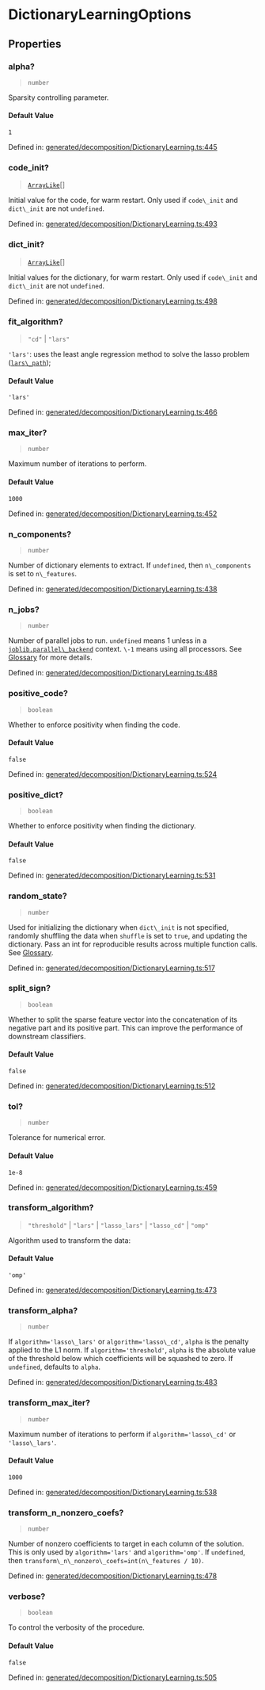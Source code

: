 # DictionaryLearningOptions

## Properties

### alpha?

> `number`

Sparsity controlling parameter.

#### Default Value

`1`

Defined in:  [generated/decomposition/DictionaryLearning.ts:445](https://github.com/transitive-bullshit/scikit-learn-ts/blob/b59c1ff/packages/sklearn/src/generated/decomposition/DictionaryLearning.ts#L445)

### code\_init?

> [`ArrayLike`](../types/ArrayLike.md)[]

Initial value for the code, for warm restart. Only used if `code\_init` and `dict\_init` are not `undefined`.

Defined in:  [generated/decomposition/DictionaryLearning.ts:493](https://github.com/transitive-bullshit/scikit-learn-ts/blob/b59c1ff/packages/sklearn/src/generated/decomposition/DictionaryLearning.ts#L493)

### dict\_init?

> [`ArrayLike`](../types/ArrayLike.md)[]

Initial values for the dictionary, for warm restart. Only used if `code\_init` and `dict\_init` are not `undefined`.

Defined in:  [generated/decomposition/DictionaryLearning.ts:498](https://github.com/transitive-bullshit/scikit-learn-ts/blob/b59c1ff/packages/sklearn/src/generated/decomposition/DictionaryLearning.ts#L498)

### fit\_algorithm?

> `"cd"` \| `"lars"`

`'lars'`: uses the least angle regression method to solve the lasso problem ([`lars\_path`](sklearn.linear_model.lars_path.html#sklearn.linear_model.lars_path "sklearn.linear_model.lars_path"));

#### Default Value

`'lars'`

Defined in:  [generated/decomposition/DictionaryLearning.ts:466](https://github.com/transitive-bullshit/scikit-learn-ts/blob/b59c1ff/packages/sklearn/src/generated/decomposition/DictionaryLearning.ts#L466)

### max\_iter?

> `number`

Maximum number of iterations to perform.

#### Default Value

`1000`

Defined in:  [generated/decomposition/DictionaryLearning.ts:452](https://github.com/transitive-bullshit/scikit-learn-ts/blob/b59c1ff/packages/sklearn/src/generated/decomposition/DictionaryLearning.ts#L452)

### n\_components?

> `number`

Number of dictionary elements to extract. If `undefined`, then `n\_components` is set to `n\_features`.

Defined in:  [generated/decomposition/DictionaryLearning.ts:438](https://github.com/transitive-bullshit/scikit-learn-ts/blob/b59c1ff/packages/sklearn/src/generated/decomposition/DictionaryLearning.ts#L438)

### n\_jobs?

> `number`

Number of parallel jobs to run. `undefined` means 1 unless in a [`joblib.parallel\_backend`](https://joblib.readthedocs.io/en/latest/parallel.html#joblib.parallel_backend "(in joblib v1.3.0.dev0)") context. `\-1` means using all processors. See [Glossary](../../glossary.html#term-n_jobs) for more details.

Defined in:  [generated/decomposition/DictionaryLearning.ts:488](https://github.com/transitive-bullshit/scikit-learn-ts/blob/b59c1ff/packages/sklearn/src/generated/decomposition/DictionaryLearning.ts#L488)

### positive\_code?

> `boolean`

Whether to enforce positivity when finding the code.

#### Default Value

`false`

Defined in:  [generated/decomposition/DictionaryLearning.ts:524](https://github.com/transitive-bullshit/scikit-learn-ts/blob/b59c1ff/packages/sklearn/src/generated/decomposition/DictionaryLearning.ts#L524)

### positive\_dict?

> `boolean`

Whether to enforce positivity when finding the dictionary.

#### Default Value

`false`

Defined in:  [generated/decomposition/DictionaryLearning.ts:531](https://github.com/transitive-bullshit/scikit-learn-ts/blob/b59c1ff/packages/sklearn/src/generated/decomposition/DictionaryLearning.ts#L531)

### random\_state?

> `number`

Used for initializing the dictionary when `dict\_init` is not specified, randomly shuffling the data when `shuffle` is set to `true`, and updating the dictionary. Pass an int for reproducible results across multiple function calls. See [Glossary](../../glossary.html#term-random_state).

Defined in:  [generated/decomposition/DictionaryLearning.ts:517](https://github.com/transitive-bullshit/scikit-learn-ts/blob/b59c1ff/packages/sklearn/src/generated/decomposition/DictionaryLearning.ts#L517)

### split\_sign?

> `boolean`

Whether to split the sparse feature vector into the concatenation of its negative part and its positive part. This can improve the performance of downstream classifiers.

#### Default Value

`false`

Defined in:  [generated/decomposition/DictionaryLearning.ts:512](https://github.com/transitive-bullshit/scikit-learn-ts/blob/b59c1ff/packages/sklearn/src/generated/decomposition/DictionaryLearning.ts#L512)

### tol?

> `number`

Tolerance for numerical error.

#### Default Value

`1e-8`

Defined in:  [generated/decomposition/DictionaryLearning.ts:459](https://github.com/transitive-bullshit/scikit-learn-ts/blob/b59c1ff/packages/sklearn/src/generated/decomposition/DictionaryLearning.ts#L459)

### transform\_algorithm?

> `"threshold"` \| `"lars"` \| `"lasso_lars"` \| `"lasso_cd"` \| `"omp"`

Algorithm used to transform the data:

#### Default Value

`'omp'`

Defined in:  [generated/decomposition/DictionaryLearning.ts:473](https://github.com/transitive-bullshit/scikit-learn-ts/blob/b59c1ff/packages/sklearn/src/generated/decomposition/DictionaryLearning.ts#L473)

### transform\_alpha?

> `number`

If `algorithm='lasso\_lars'` or `algorithm='lasso\_cd'`, `alpha` is the penalty applied to the L1 norm. If `algorithm='threshold'`, `alpha` is the absolute value of the threshold below which coefficients will be squashed to zero. If `undefined`, defaults to `alpha`.

Defined in:  [generated/decomposition/DictionaryLearning.ts:483](https://github.com/transitive-bullshit/scikit-learn-ts/blob/b59c1ff/packages/sklearn/src/generated/decomposition/DictionaryLearning.ts#L483)

### transform\_max\_iter?

> `number`

Maximum number of iterations to perform if `algorithm='lasso\_cd'` or `'lasso\_lars'`.

#### Default Value

`1000`

Defined in:  [generated/decomposition/DictionaryLearning.ts:538](https://github.com/transitive-bullshit/scikit-learn-ts/blob/b59c1ff/packages/sklearn/src/generated/decomposition/DictionaryLearning.ts#L538)

### transform\_n\_nonzero\_coefs?

> `number`

Number of nonzero coefficients to target in each column of the solution. This is only used by `algorithm='lars'` and `algorithm='omp'`. If `undefined`, then `transform\_n\_nonzero\_coefs=int(n\_features / 10)`.

Defined in:  [generated/decomposition/DictionaryLearning.ts:478](https://github.com/transitive-bullshit/scikit-learn-ts/blob/b59c1ff/packages/sklearn/src/generated/decomposition/DictionaryLearning.ts#L478)

### verbose?

> `boolean`

To control the verbosity of the procedure.

#### Default Value

`false`

Defined in:  [generated/decomposition/DictionaryLearning.ts:505](https://github.com/transitive-bullshit/scikit-learn-ts/blob/b59c1ff/packages/sklearn/src/generated/decomposition/DictionaryLearning.ts#L505)
